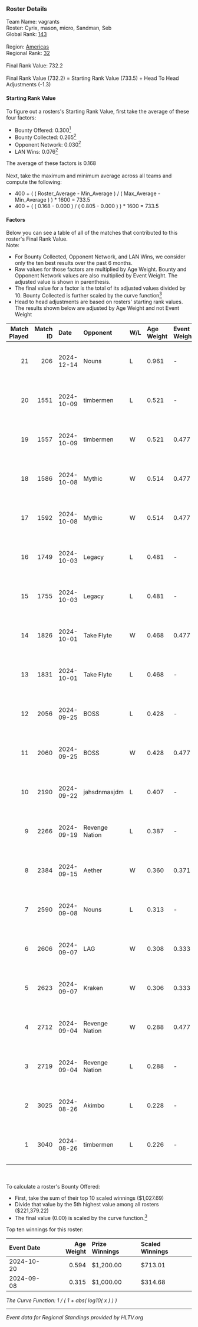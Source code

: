 ### Roster Details<br />
Team Name: vagrants<br />
Roster: Cyrix, mason, micro, Sandman, Seb<br />
Global Rank: [143](../../standings_global_2025_01_20.md)<br />
<br />
Region: [Americas]( ../../standings_americas_2025_01_20.md)<br />
Regional Rank: [32]( ../../standings_americas_2025_01_20.md)<br />
<br />
Final Rank Value:  732.2<br />
<br />
Final Rank Value (732.2) = Starting Rank Value (733.5) + Head To Head Adjustments (-1.3)<br />

#### Starting Rank Value<br />
To figure out a rosters's Starting Rank Value, first take the average of these four factors:<br />
- Bounty Offered: 0.300[<sup>1</sup>](#table2)
- Bounty Collected: 0.265[<sup>2</sup>](#table1)
- Opponent Network: 0.030[<sup>2</sup>](#table1)
- LAN Wins: 0.076[<sup>2</sup>](#table1)

The average of these factors is 0.168<br />
<br />
Next, take the maximum and minimum average across all teams and compute the following:<br />
- 400 + ( ( Roster_Average - Min_Average ) / ( Max_Average - Min_Average ) ) * 1600 = 733.5
- 400 + ( ( 0.168 - 0.000 ) / ( 0.805 - 0.000 ) ) * 1600 = 733.5


#### Factors<br />
Below you can see a table of all of the matches that contributed to this roster's Final Rank Value.<br />
Note:<br />

- For Bounty Collected, Opponent Network, and LAN Wins, we consider only the ten best results over the past 6 months.
- Raw values for those factors are multiplied by Age Weight. Bounty and Opponent Network values are also multiplied by Event Weight. The adjusted value is shown in parenthesis.
- The final value for a factor is the total of its adjusted values divided by 10. Bounty Collected is further scaled by the curve function[<sup>3</sup>](#curveFunction)
- Head to head adjustments are based on rosters' starting rank values. The results shown below are adjusted by Age Weight and not Event Weight
<span id="table1"></span><br />


| Match Played | Match ID | Date       | Opponent       | W/L | Age Weight | Event Weight | Bounty Collected | Opponent Network | LAN Wins  | H2H Adj. | Roster                            |
| -: | -: | :- | :- | :- | :- | :- | :- | :- | :- | -: | :- |
|           21 |      206 | 2024-12-14 | Nouns          | L   | 0.961      | -            | -                | -                | -         |    -3.75 | Cyrix, mason, micro, Sandman, Seb |
|           20 |     1551 | 2024-10-09 | timbermen      | L   | 0.521      | -            | -                | -                | -         |    -5.67 | Cyrix, DJF, Sandman, Seb, Tender  |
|           19 |     1557 | 2024-10-09 | timbermen      | W   | 0.521      | 0.477        | 0.030 (0.007)    | 0.366 (0.091)    | 0 (0.000) |    11.01 | Cyrix, DJF, Sandman, Seb, Tender  |
|           18 |     1586 | 2024-10-08 | Mythic         | W   | 0.514      | 0.477        | 0.000 (0.000)    | 0.093 (0.023)    | 0 (0.000) |     4.48 | Cyrix, DJF, Sandman, Seb, Tender  |
|           17 |     1592 | 2024-10-08 | Mythic         | W   | 0.514      | 0.477        | 0.000 (0.000)    | 0.093 (0.023)    | 0 (0.000) |     4.64 | Cyrix, DJF, Sandman, Seb, Tender  |
|           16 |     1749 | 2024-10-03 | Legacy         | L   | 0.481      | -            | -                | -                | -         |    -1.71 | Cyrix, DJF, Sandman, Seb, Tender  |
|           15 |     1755 | 2024-10-03 | Legacy         | L   | 0.481      | -            | -                | -                | -         |    -1.74 | Cyrix, DJF, Sandman, Seb, Tender  |
|           14 |     1826 | 2024-10-01 | Take Flyte     | W   | 0.468      | 0.477        | 0.002 (0.001)    | 0.228 (0.051)    | 0 (0.000) |     7.98 | Cyrix, DJF, Sandman, Seb, Tender  |
|           13 |     1831 | 2024-10-01 | Take Flyte     | L   | 0.468      | -            | -                | -                | -         |    -6.89 | Cyrix, DJF, Sandman, Seb, Tender  |
|           12 |     2056 | 2024-09-25 | BOSS           | L   | 0.428      | -            | -                | -                | -         |    -1.78 | Andrew, Cyrix, DJF, Sandman, Seb  |
|           11 |     2060 | 2024-09-25 | BOSS           | W   | 0.428      | 0.477        | 0.041 (0.008)    | 0.422 (0.086)    | 0 (0.000) |    11.84 | Andrew, Cyrix, DJF, Sandman, Seb  |
|           10 |     2190 | 2024-09-22 | jahsdnmasjdm   | L   | 0.407      | -            | -                | -                | -         |    -9.78 | Andrew, Cyrix, DJF, Sandman, Seb  |
|            9 |     2266 | 2024-09-19 | Revenge Nation | L   | 0.387      | -            | -                | -                | -         |    -6.97 | Andrew, Cyrix, DJF, Sandman, Seb  |
|            8 |     2384 | 2024-09-15 | Aether         | W   | 0.360      | 0.371        | 0.000 (0.000)    | 0.063 (0.008)    | 0 (0.000) |     2.34 | Andrew, Cyrix, DJF, Sandman, Seb  |
|            7 |     2590 | 2024-09-08 | Nouns          | L   | 0.313      | -            | -                | -                | -         |    -1.06 | Cyrix, DJF, Sandman, Seb, Wolffe  |
|            6 |     2606 | 2024-09-07 | LAG            | W   | 0.308      | 0.333        | 0.000 (0.000)    | 0.016 (0.002)    | 1 (0.308) |     1.49 | Cyrix, DJF, Sandman, Seb, Wolffe  |
|            5 |     2623 | 2024-09-07 | Kraken         | W   | 0.306      | 0.333        | 0.000 (0.000)    | 0.000 (0.000)    | 1 (0.306) |     1.33 | Cyrix, DJF, Sandman, Seb, Wolffe  |
|            4 |     2712 | 2024-09-04 | Revenge Nation | W   | 0.288      | 0.477        | 0.004 (0.001)    | 0.144 (0.020)    | 0 (0.000) |     4.14 | Cyrix, DJF, Sandman, Seb, Wolffe  |
|            3 |     2719 | 2024-09-04 | Revenge Nation | L   | 0.288      | -            | -                | -                | -         |    -5.02 | Cyrix, DJF, Sandman, Seb, Wolffe  |
|            2 |     3025 | 2024-08-26 | Akimbo         | L   | 0.228      | -            | -                | -                | -         |    -3.89 | Cyrix, DJF, Sandman, Seb, Wolffe  |
|            1 |     3040 | 2024-08-26 | timbermen      | L   | 0.226      | -            | -                | -                | -         |    -2.29 | Cyrix, DJF, Sandman, Seb, Wolffe  |

<br />
<span id="table2"></span><br />
To calculate a roster's Bounty Offered:<br />

- First, take the sum of their top 10 scaled winnings ($1,027.69)
- Divide that value by the 5th highest value among all rosters ($221,379.22)
- The final value (0.00) is scaled by the curve function.[<sup>3</sup>](#curveFunction)

Top ten winnings for this roster:<br />

| Event Date | Age Weight | Prize Winnings | Scaled Winnings |
| :- | -: | :- | :- |
| 2024-10-20 |      0.594 | $1,200.00      | $713.01         |
| 2024-09-08 |      0.315 | $1,000.00      | $314.68         |


<span id="curveFunction"></span>_The Curve Function: 1 / ( 1 + abs( log10( x ) ) )_<br />

---
_Event data for Regional Standings provided by HLTV.org_<br />
